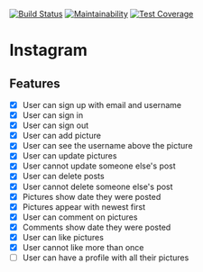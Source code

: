 [![Build Status](https://travis-ci.org/m-rcd/instagram-challenge.svg?branch=master)](https://travis-ci.org/m-rcd/instagram-challenge)
[![Maintainability](https://api.codeclimate.com/v1/badges/a99a88d28ad37a79dbf6/maintainability)](https://codeclimate.com/github/codeclimate/codeclimate/maintainability)
[![Test Coverage](https://api.codeclimate.com/v1/badges/a99a88d28ad37a79dbf6/test_coverage)](https://codeclimate.com/github/codeclimate/codeclimate/test_coverage)
#  Instagram

## Features

- [x] User can sign up with email and username
- [x] User can sign in
- [x] User can sign out
- [x] User can add picture
- [X] User can see the username above the picture
- [x] User can update pictures
- [x] User cannot update someone else's post
- [x] User can delete posts
- [x] User cannot delete someone else's post
- [x] Pictures show date they were posted
- [x] Pictures appear with newest first
- [x] User can comment on pictures
- [x] Comments show date they were posted
- [x] User can like pictures
- [x] User cannot like more than once
- [ ] User can have a profile with all their pictures
